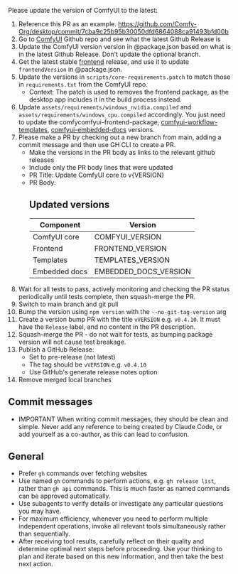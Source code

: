 Please update the version of ComfyUI to the latest:

1. Reference this PR as an example. https://github.com/Comfy-Org/desktop/commit/7cba9c25b95b30050dfd6864088ca91493bfd00b
2. Go to [ComfyUI](https://github.com/comfyanonymous/ComfyUI/) Github repo and see what the latest Github Release is
3. Update the ComfyUI version version in @package.json based on what is in the latest Github Release. Don't update the optional branch.
4. Get the latest stable [frontend](https://github.com/Comfy-Org/ComfyUI_frontend) release, and use it to update `frontendVersion` in @package.json.
5. Update the versions in `scripts/core-requirements.patch` to match those in `requirements.txt` from the ComfyUI repo.
   - Context: The patch is used to removes the frontend package, as the desktop app includes it in the build process instead.
6. Update `assets/requirements/windows_nvidia.compiled` and `assets/requirements/windows_cpu.compiled` accordingly. You just need to update the comfycomfyui-frontend-package, [comfyui-workflow-templates](https://github.com/Comfy-Org/workflow_templates), [comfyui-embedded-docs](https://github.com/Comfy-Org/embedded-docs) versions.
7. Please make a PR by checking out a new branch from main, adding a commit message and then use GH CLI to create a PR.
   - Make the versions in the PR body as links to the relevant github releases
   - Include only the PR body lines that were updated
   - PR Title: Update ComfyUI core to v{VERSION}
   - PR Body:
     ## Updated versions
     | Component     | Version               |
     | ------------- | --------------------- |
     | ComfyUI core  | COMFYUI_VERSION       |
     | Frontend      | FRONTEND_VERSION      |
     | Templates     | TEMPLATES_VERSION     |
     | Embedded docs | EMBEDDED_DOCS_VERSION |
8. Wait for all tests to pass, actively monitoring and checking the PR status periodically until tests complete, then squash-merge the PR.
9. Switch to main branch and git pull
10. Bump the version using `npm version` with the `--no-git-tag-version` arg
11. Create a version bump PR with the title `vVERSION` e.g. `v0.4.10`. It must have the `Release` label, and no content in the PR description.
12. Squash-merge the PR - do not wait for tests, as bumping package version will not cause test breakage.
13. Publish a GitHub Release:
    - Set to pre-release (not latest)
    - The tag should be `vVERSION` e.g. `v0.4.10`
    - Use GitHub's generate release notes option
14. Remove merged local branches

## Commit messages

- IMPORTANT When writing commit messages, they should be clean and simple. Never add any reference to being created by Claude Code, or add yourself as a co-author, as this can lead to confusion.

## General

- Prefer `gh` commands over fetching websites
- Use named `gh` commands to perform actions, e.g. `gh release list`, rather than `gh api` commands. This is much faster as named commands can be approved automatically.
- Use subagents to verify details or investigate any particular questions you may have.
- For maximum efficiency, whenever you need to perform multiple independent operations, invoke all relevant tools simultaneously rather than sequentially.
- After receiving tool results, carefully reflect on their quality and determine optimal next steps before proceeding. Use your thinking to plan and iterate based on this new information, and then take the best next action.
